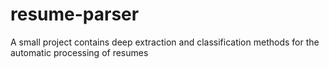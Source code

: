 # resume-parser
A small project contains deep extraction and classification methods for the automatic processing of resumes
